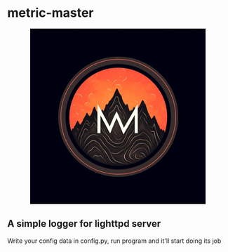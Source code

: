 # metric-master
<p align="center">
  <img src="client/images/metricmaster.png" />
</p>

## A simple logger for lighttpd server

Write your config data in config.py, run program and it'll start doing its job
